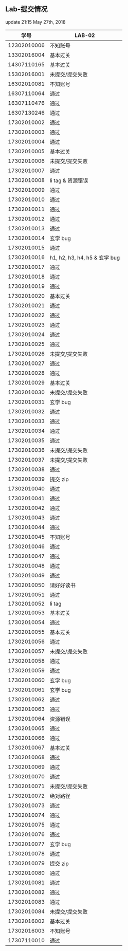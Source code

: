 Lab-提交情况
---------------
update  21:15 May 27th, 2018

|学号|LAB-02|
|---|---|
|12302010006|不知账号|
|13302016004|基本过关|
|14307110165|基本过关|
|15302016001|未提交/提交失败|
|16302010081|不知账号|
|16307110064|通过|
|16307110476|通过|
|16307130246|通过|
|17302010002|通过|
|17302010003|通过|
|17302010004|通过|
|17302010005|基本过关|
|17302010006|未提交/提交失败|
|17302010007|通过|
|17302010008|li tag & 资源错误|
|17302010009|通过|
|17302010010|通过|
|17302010011|通过|
|17302010012|通过|
|17302010013|通过|
|17302010014|玄学 bug|
|17302010015|通过|
|17302010016|h1, h2, h3, h4, h5 & 玄学 bug|
|17302010017|通过|
|17302010018|通过|
|17302010019|通过|
|17302010020|基本过关|
|17302010021|通过|
|17302010022|通过|
|17302010023|通过|
|17302010024|通过|
|17302010025|通过|
|17302010026|未提交/提交失败|
|17302010027|通过|
|17302010028|通过|
|17302010029|基本过关|
|17302010030|未提交/提交失败|
|17302010031|玄学 bug|
|17302010032|通过|
|17302010033|通过|
|17302010034|通过|
|17302010035|通过|
|17302010036|未提交/提交失败|
|17302010037|未提交/提交失败|
|17302010038|通过|
|17302010039|提交 zip|
|17302010040|通过|
|17302010041|通过|
|17302010042|通过|
|17302010043|通过|
|17302010044|通过|
|17302010045|不知账号|
|17302010046|通过|
|17302010047|通过|
|17302010048|通过|
|17302010049|通过|
|17302010050|请好好读书|
|17302010051|通过|
|17302010052|li tag|
|17302010053|基本过关|
|17302010054|通过|
|17302010055|基本过关|
|17302010056|通过|
|17302010057|未提交/提交失败|
|17302010058|通过|
|17302010059|通过|
|17302010060|玄学 bug|
|17302010061|玄学 bug|
|17302010062|通过|
|17302010063|通过|
|17302010064|资源错误|
|17302010065|通过|
|17302010066|通过|
|17302010067|基本过关|
|17302010068|通过|
|17302010069|通过|
|17302010070|通过|
|17302010071|未提交/提交失败|
|17302010072|绝对路径|
|17302010073|通过|
|17302010074|通过|
|17302010075|通过|
|17302010076|通过|
|17302010077|玄学 bug|
|17302010078|通过|
|17302010079|提交 zip|
|17302010080|通过|
|17302010081|通过|
|17302010082|通过|
|17302010083|通过|
|17302010084|未提交/提交失败|
|17302016002|基本过关|
|17302016003|不知账号|
|17307110010|通过|
